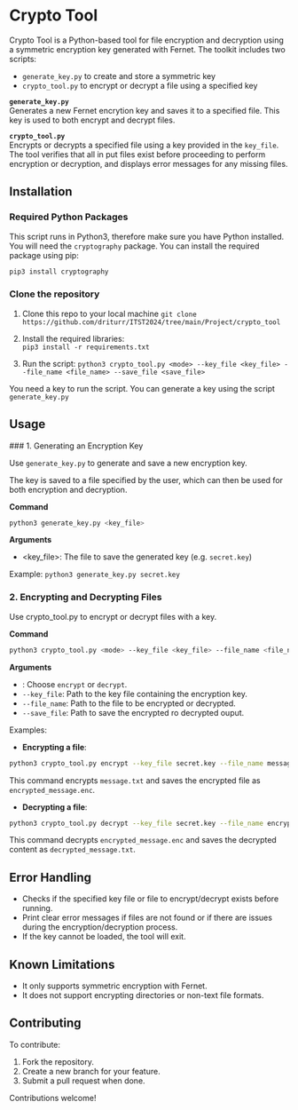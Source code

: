 # Crypto Tool
Crypto Tool is a Python-based tool for file encryption and decryption using a symmetric encryption key generated with Fernet. The toolkit includes two scripts:  
- `generate_key.py` to create and store a symmetric key
- `crypto_tool.py` to encrypt or decrypt a file using a specified key  

**`generate_key.py`**  
Generates a new Fernet encrytion key and saves it to a specified file. This key is used to both encrypt and decrypt files.

**`crypto_tool.py`**  
Encrypts or decrypts a specified file using a key provided in the `key_file`. The tool verifies that all in put files exist before proceeding to perform encryption or decryption, and displays error messages for any missing files.

## Installation
### Required Python Packages
This script runs in Python3, therefore make sure you have Python installed. You will need the `cryptography` package. You can install the required package using pip:
```bash
pip3 install cryptography
```

### Clone the repository  
1. Clone this repo to your local machine
`git clone https://github.com/driturr/ITST2024/tree/main/Project/crypto_tool`  

2. Install the required libraries:  
`pip3 install -r requirements.txt`

3. Run the script: 
`python3 crypto_tool.py <mode> --key_file <key_file> --file_name <file_name> --save_file <save_file>`

You need a key to run the script. You can generate a key using the script `generate_key.py`  

## Usage
### 1. Generating an Encryption Key

Use `generate_key.py` to generate and save a new encryption key.  

The key is saved to a file specified by the user, which can then be used for both encryption and decryption.

**Command**  
```bash
python3 generate_key.py <key_file>
```
**Arguments**  
- <key_file>: The file to save the generated key (e.g. `secret.key`)

Example: `python3 generate_key.py secret.key`  


### 2. Encrypting and Decrypting Files

Use crypto_tool.py to encrypt or decrypt files with a key.

**Command**  
```bash
python3 crypto_tool.py <mode> --key_file <key_file> --file_name <file_name> --save_file <save_file>
```

**Arguments**
- <mode>: Choose `encrypt` or `decrypt`.
- `--key_file`: Path to the key file containing the encryption key.
- `--file_name`: Path to the file to be encrypted or decrypted.
- `--save_file`: Path to save the encrypted ro decrypted ouput.

Examples:
- **Encrypting a file**:
```bash
python3 crypto_tool.py encrypt --key_file secret.key --file_name message.txt --save_file encrypted_message.enc
```
This command encrypts `message.txt` and saves the encrypted file as `encrypted_message.enc`.  


- **Decrypting a file**:
```bash
python3 crypto_tool.py decrypt --key_file secret.key --file_name encrypted_message.enc --save_file decrypted_message.txt
```
This command decrypts `encrypted_message.enc` and saves the decrypted content as `decrypted_message.txt`.

## Error Handling
- Checks if the specified key file or file to encrypt/decrypt exists before running.
- Print clear error messages if files are not found or if there are issues during the encryption/decryption process.
- If the key cannot be loaded, the tool will exit.

## Known Limitations
- It only supports symmetric encryption with Fernet.
- It does not support encrypting directories or non-text file formats.

## Contributing
To contribute:

1. Fork the repository.
2. Create a new branch for your feature.
3. Submit a pull request when done.

Contributions welcome!